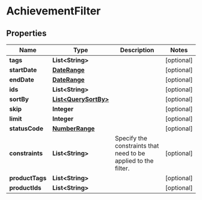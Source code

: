 

# AchievementFilter


## Properties

Name | Type | Description | Notes
------------ | ------------- | ------------- | -------------
**tags** | **List&lt;String&gt;** |  |  [optional]
**startDate** | [**DateRange**](DateRange.md) |  |  [optional]
**endDate** | [**DateRange**](DateRange.md) |  |  [optional]
**ids** | **List&lt;String&gt;** |  |  [optional]
**sortBy** | [**List&lt;QuerySortBy&gt;**](QuerySortBy.md) |  |  [optional]
**skip** | **Integer** |  |  [optional]
**limit** | **Integer** |  |  [optional]
**statusCode** | [**NumberRange**](NumberRange.md) |  |  [optional]
**constraints** | **List&lt;String&gt;** | Specify the constraints that need to be applied to the filter. |  [optional]
**productTags** | **List&lt;String&gt;** |  |  [optional]
**productIds** | **List&lt;String&gt;** |  |  [optional]



